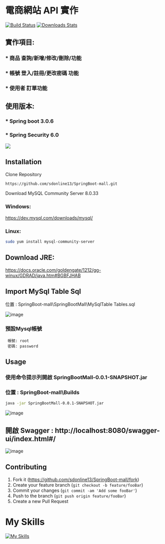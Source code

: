# 電商網站 API 實作



[![Build Status][travis-image]][travis-url]
[![Downloads Stats][npm-downloads]][npm-url]

## 實作項目:

### * 商品 查詢/新增/修改/刪除/功能

### * 帳號 登入/註冊/更改密碼 功能

### * 使用者 訂單功能

## 使用版本:
### * Spring boot 3.0.6
### * Spring Security 6.0
![](header.png)

## Installation

Clone Repository


```sh
https://github.com/sdonline13/SpringBoot-mall.git
```

Download MySQL Community Server 8.0.33


### Windows:

https://dev.mysql.com/downloads/mysql/

### Linux:

```sh
sudo yum install mysql-community-server
```

## Download JRE: 

https://docs.oracle.com/goldengate/1212/gg-winux/GDRAD/java.htm#BGBFJHAB


## Import MySql Table Sql 

位置 : SpringBoot-mall\SpringBootMall\MySqlTable    Tables.sql


![image](https://github.com/sdonline13/SpringBoot-mall/assets/50354880/8765b272-6e8d-4db7-90af-8db778ec74a1)


### 預設Mysql帳號
     帳號: root
     密碼: password

## Usage 

### 使用命令提示列開啟 SpringBootMall-0.0.1-SNAPSHOT.jar
 
### 位置 : SpringBoot-mall\Builds

 ```sh
java -jar SpringBootMall-0.0.1-SNAPSHOT.jar
```

 
 ![image](https://github.com/sdonline13/SpringBoot-mall/assets/50354880/85d22d26-da0e-4ddd-97fa-9d492beb39bc)

 
 ## 開啟 Swagger  :   http://localhost:8080/swagger-ui/index.html#/
 
 
 
 ![image](https://github.com/sdonline13/SpringBoot-mall/assets/50354880/1ee85a2c-04b1-4e6a-8f02-602c5c0f52fe)


 

## Contributing

1. Fork it (<https://github.com/sdonline13/SpringBoot-mall/fork>)
2. Create your feature branch (`git checkout -b feature/fooBar`)
3. Commit your changes (`git commit -am 'Add some fooBar'`)
4. Push to the branch (`git push origin feature/fooBar`)
5. Create a new Pull Request

<!-- Markdown link & img dfn's -->
[npm-image]: https://img.shields.io/npm/v/datadog-metrics.svg?style=flat-square
[npm-url]: https://npmjs.org/package/datadog-metrics
[npm-downloads]: https://img.shields.io/npm/dm/datadog-metrics.svg?style=flat-square
[travis-image]: https://img.shields.io/travis/dbader/node-datadog-metrics/master.svg?style=flat-square
[travis-url]: https://travis-ci.org/dbader/node-datadog-metrics
[wiki]: https://github.com/yourname/yourproject/wiki

<h1>My Skills</h1>

[![My Skills](https://skillicons.dev/icons?i=java,spring,cs,css,html,unity,js&theme=light)](https://skillicons.dev)
